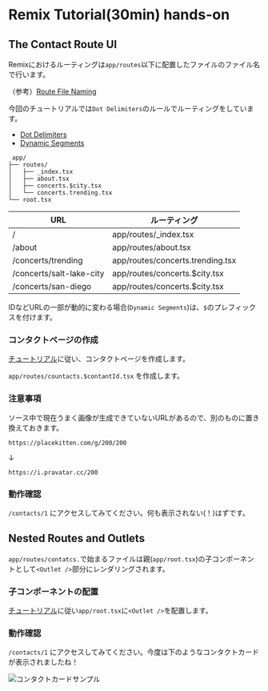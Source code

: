 # Remix Tutorial(30min) hands-on

## The Contact Route UI

Remixにおけるルーティングは`app/routes`以下に配置したファイルのファイル名で行います。

（参考）[Route File Naming](https://remix.run/docs/en/main/file-conventions/routes)

今回のチュートリアルでは`Dot Delimiters`のルールでルーティングをしています。

- [Dot Delimiters](https://remix.run/docs/en/main/file-conventions/routes#dot-delimiters)
- [Dynamic Segments](https://remix.run/docs/en/main/file-conventions/routes#dynamic-segments)

```
 app/
├── routes/
│   ├── _index.tsx
│   ├── about.tsx
│   ├── concerts.$city.tsx
│   └── concerts.trending.tsx
└── root.tsx
```

| URL | ルーティング |
| --- | --- |
| / | app/routes/_index.tsx |
| /about | app/routes/about.tsx |
| /concerts/trending | app/routes/concerts.trending.tsx |
| /concerts/salt-lake-city | app/routes/concerts.$city.tsx |
| /concerts/san-diego | app/routes/concerts.$city.tsx |

IDなどURLの一部が動的に変わる場合(`Dynamic Segments`)は、`$`のプレフィックスを付けます。

### コンタクトページの作成

[チュートリアル](https://remix.run/docs/en/main/start/tutorial#the-contact-route-ui)に従い、コンタクトページを作成します。

`app/routes/countacts.$contantId.tsx` を作成します。

### 注意事項

ソース中で現在うまく画像が生成できていないURLがあるので、別のものに置き換えておきます。

```
https://placekitten.com/g/200/200
```
↓
```
https://i.pravatar.cc/200
```

### 動作確認

`/contacts/1` にアクセスしてみてください。何も表示されない(！)はずです。

## Nested Routes and Outlets

`app/routes/contatcs.`で始まるファイルは親(`app/root.tsx`)の子コンポーネントとして`<Outlet />`部分にレンダリングされます。

### 子コンポーネントの配置

[チュートリアル](https://remix.run/docs/en/main/start/tutorial#nested-routes-and-outlets)に従い`app/root.tsx`に`<Outlet />`を配置します。

### 動作確認

`/contacts/1` にアクセスしてみてください。今度は下のようなコンタクトカードが表示されましたね！

![コンタクトカードサンプル](https://remix.run/docs-images/contacts/06.webp)

